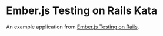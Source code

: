 Ember.js Testing on Rails Kata
===============================

An example application from [Ember.js Testing on Rails][book].

  [book]: https://leanpub.com/emberjs-testingonrails

